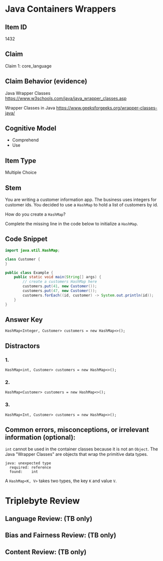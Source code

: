 # Java Containers Wrappers

## Item ID
1432

## Claim
Claim 1: core_language


## Claim Behavior (evidence)
Java Wrapper Classes
https://www.w3schools.com/java/java_wrapper_classes.asp

Wrapper Classes in Java
https://www.geeksforgeeks.org/wrapper-classes-java/


## Cognitive Model
* Comprehend
* Use


## Item Type
Multiple Choice


## Stem
You are writing a customer information app. The business uses integers for customer ids.  You decided to use a `HashMap` to hold a list of customers by id.

How do you create a `HashMap`?

Complete the missing line in the code below to initialize a `HashMap`.


## Code Snippet
```java
import java.util.HashMap;

class Customer {
}

public class Example {
    public static void main(String[] args) {
        // create a customers HashMap here
        customers.put(41, new Customer());
        customers.put(47, new Customer());
        customers.forEach((id, customer) -> System.out.println(id));
    }
}
```

## Answer Key
```
HashMap<Integer, Customer> customers = new HashMap<>();
```


## Distractors
### 1.
```
HashMap<int, Customer> customers = new HashMap<>();
```

### 2.
```
HashMap<Customer> customers = new HashMap<>();
```

### 3.
```
HashMap<Int, Customer> customers = new HashMap<>();
```


## Common errors, misconceptions, or irrelevant information (optional):
`int` cannot be used in the container classes because it is not an `Object`.
The Java "Wrapper Classes" are objects that wrap the primitive data types.
```
java: unexpected type
  required: reference
  found:    int
```

A `HashMap<K, V>` takes two types, the key `K` and value `V`.

# Triplebyte Review


## Language Review: (TB only)


## Bias and Fairness Review: (TB only)


## Content Review: (TB only)

